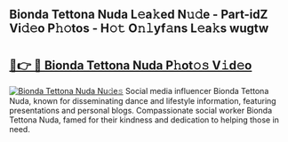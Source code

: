 ## Bionda Tettona Nuda L𝚎a𝚔ed N𝚞𝚍e - Part-idZ Vi𝚍𝚎o P𝚑𝚘tos - H𝚘𝚝 O𝚗𝚕yf𝚊ns L𝚎a𝚔s wugtw

# <h2><a href="http://kf1bctu.oniu.top/?m=Bionda+Tettona+Nuda">🔗👉 🔴 Bionda Tettona Nuda P𝚑ot𝚘𝚜 V𝚒d𝚎o</a></h2>

[![Bionda Tettona Nuda Nu𝚍e𝚜](https://i.imgur.com/0qMVB7G.gif)](http://kf1bctu.oniu.top/?m=Bionda+Tettona+Nuda)
Social media influencer Bionda Tettona Nuda, known for disseminating dance and lifestyle information, featuring presentations and personal blogs. Compassionate social worker Bionda Tettona Nuda, famed for their kindness and dedication to helping those in need.  
